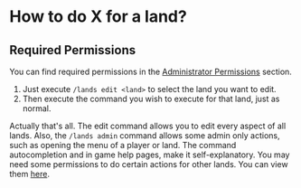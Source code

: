 # How to do X for a land?
## Required Permissions
You can find required permissions in the [Administrator Permissions](https://lands.incredibleplugins.com/wiki/Permissions#administrator-permissions) section.

1. Just execute `/lands edit <land>` to select the land you want to edit.
2. Then execute the command you wish to execute for that land, just as normal.

Actually that's all. The edit command allows you to edit every aspect of all lands. Also, the `/lands admin` command allows some admin only actions, such as opening the menu of a player or land. The command autocompletion and in game help pages, make it self-explanatory. 
You may need some permissions to do certain actions for other lands. You can view them [here](https://lands.incredibleplugins.com/wiki/Permissions#administrator-permissions).